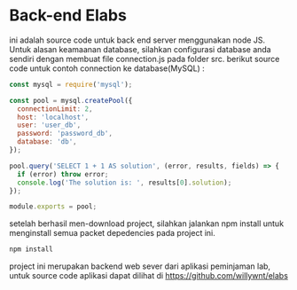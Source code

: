# Back-end Elabs

ini adalah source code untuk back end server menggunakan node JS. Untuk alasan keamaanan database, silahkan configurasi database anda sendiri dengan membuat file connection.js pada folder src. berikut source code untuk contoh connection ke database(MySQL) :

```javascript
const mysql = require('mysql');

const pool = mysql.createPool({
  connectionLimit: 2,
  host: 'localhost',
  user: 'user_db',
  password: 'password_db',
  database: 'db',
});

pool.query('SELECT 1 + 1 AS solution', (error, results, fields) => {
  if (error) throw error;
  console.log('The solution is: ', results[0].solution);
});

module.exports = pool;
```

setelah berhasil men-download project, silahkan jalankan npm install untuk menginstall semua packet depedencies pada project ini.

```bash
npm install
```

project ini merupakan backend web sever dari aplikasi peminjaman lab, untuk source code aplikasi dapat dilihat di https://github.com/willywnt/elabs